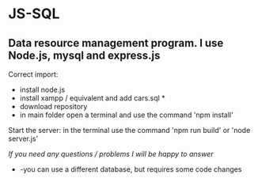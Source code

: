# JS-SQL
<h2> Data resource management program. I use Node.js, mysql and express.js </h2>

<p> Correct import: </p>
<ul>
  <li> install node.js </li>
  <li> install xampp / equivalent and add cars.sql * </li>
  <li> download repository </li>
  <li> in main folder open a terminal and use the command 'npm install' </li>
</ul>
<p> Start the server: in the terminal use the command 'npm run build' or 'node server.js' </p>

<i> If you need any questions / problems I will be happy to answer </i>

* -you can use a different database, but requires some code changes
